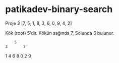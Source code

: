 # patikadev-binary-search

Proje 3
[7, 5, 1, 8, 3, 6, 0, 9, 4, 2]


Kök (root) 5'dir. 
Kökün sağında 7, Solunda 3 bulunur. 



        5
    3       7
  1    4  6    8
0   2             9

